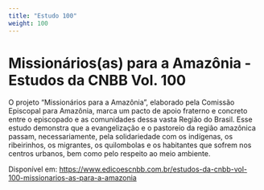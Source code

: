 ```yaml
---
title: "Estudo 100"
weight: 100
---
```

# Missionários(as) para a Amazônia - Estudos da CNBB Vol. 100

O projeto “Missionários para a Amazônia”, elaborado pela Comissão Episcopal para Amazônia, marca um pacto de apoio fraterno e concreto entre o episcopado e as comunidades dessa vasta Região do Brasil. Esse estudo demonstra que a evangelização e o pastoreio da região amazônica passam, necessariamente, pela solidariedade com os indígenas, os ribeirinhos, os migrantes, os quilombolas e os habitantes que sofrem nos centros urbanos, bem como pelo respeito ao meio ambiente.

Disponível em: https://www.edicoescnbb.com.br/estudos-da-cnbb-vol-100-missionarios-as-para-a-amazonia
